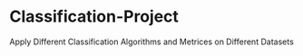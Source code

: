 # Classification-Project
Apply Different Classification Algorithms and Metrices on Different Datasets
